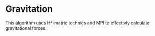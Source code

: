 # Gravitation
This algorithm uses H²-matric technics and MPI to effectivly calculate gravitational forces.
